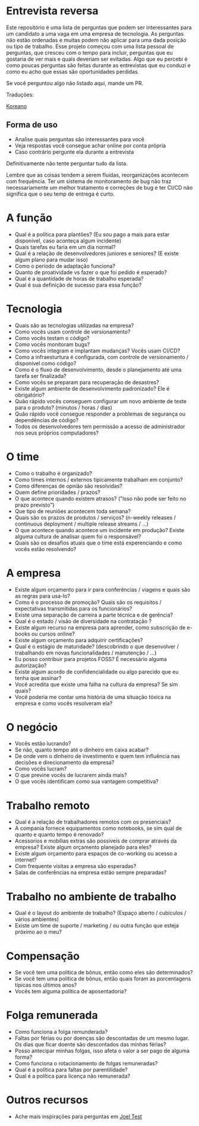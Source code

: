 # Entrevista reversa

Este repositório é uma lista de perguntas que podem ser interessantes para um candidato a uma vaga em uma empresa de tecnologia. As perguntas não estão ordenadas e muitas podem não aplicar para uma dada posição ou tipo de trabalho. Esse projeto começou com uma lista pessoal de perguntas, que cresceu com o tempo para incluir, perguntas que eu gostaria de ver mais e quais deveriam ser evitadas. Algo que eu percebi é como poucas perguntas são feitas durante as entrevistas que eu conduzi e como eu acho que essas são oportunidades perdidas.

Se você perguntou algo não listado aqui, mande um PR.

Traduções: 

[Koreano](https://github.com/JaeYeopHan/Interview_Question_for_Beginner/blob/master/Reverse_Interview/README.md)

## Forma de uso

- Analise quais perguntas são interessantes para você
- Veja respostas você consegue achar online por conta própria
- Caso contrário pergunte ela durante a entrevista

Definitivamente não tente perguntar tudo da lista.

Lembre que as coisas tendem a serem fluidas, reorganizações acontecem com frequência.
Ter um sistema de monitoramento de bug não traz necessariamente um melhor tratamento e correções de bug e ter CI/CD não significa que o seu temp de entrega é curto. 

# A função

- Qual é a política para plantões? (Eu sou pago a mais para estar disponivel, caso aconteça algum incidente)
- Quais tarefas eu faria em um dia normal?
- Qual é a relação de desenvolvedores juniores e seniores? (E existe algum plano para mudar isso)
- Como o período de adaptação funciona?
- Quanto de proatividade vs fazer o que foi pedido é esperado?
- Qual é a quantidade de horas de trabalho esperada?
- Qual é sua definição de sucesso para essa função?

# Tecnologia

- Quais são as tecnologias utilizadas na empresa?
- Como vocês usam controle de versionamento?
- Como vocês testam o código?
- Como vocês monitoram bugs?
- Como vocês integram e implantam mudanças? Vocês usam CI/CD?
- Como a infraesturtura é configurada, com controle de versionamento / disponível como código?
- Como é o fluxo de desenvolvimento, desde o planejamento até uma tarefa ser finalizada?
- Como vocês se preparam para recuperação de desastres?
- Existe algum ambiente de desenvolvimento padronizado? Ele é obrigatório?
- Quão rápido vocês conseguem configurar um novo ambiente de teste para o produto? (minutos / horas / dias)
- Quão rápido você consegue responder a problemas de segurança ou dependências de código?
- Todos os desenvolvedores tem permissão a acesso de administrador nos seus próprios computadores?

# O time

- Como o trabalho é organizado?
- Como times internos / externos tipicamente trabalham em conjunto?
- Como diferenças de opnião são resolvidas?
- Quem define prioridades / prazos?
- O que acontece quando existem atrasos? ("Isso não pode ser feito no prazo previsto")
- Que tipo de reuniões acontecem toda semana?
- Quais são os prazos de produtos / serviços? (n-weekly releases / continuous deployment / multiple release streams / ...)
- O que acontece quando acontece um incidente em produção? Existe alguma cultura de analisar quem foi o responsável?
- Quais são os desafios atuais que o time está experenciando e como vocês estão resolvendo?

# A empresa

- Existe algum orçamento para ir para conferências / viagens e quais são as regras para usa-lo?
- Como é o processo de promoção? Quais são os requisitos / expectativas transmitidas para os funcionários?
- Existe uma separação de carreira a parte técnica e de gerência?
- Qual é o estado / visão de diversidade na contratação ?
- Existe algum recurso na empresa para aprender, como subscrição de e-books ou cursos online?
- Existe algum orçamento para adquirir certificações?
- Qual é o estágio de maturidade? (descobrindo o que desenvolver / trabalhando em novas funcionalidades / manutenção / ...)
- Eu posso contribuir para projetos FOSS? É necessário alguma autorização?
- Existe algum acordo de confidencialidade ou algo parecido que eu tenha que assinar?
- Você acredita que existe uma falha na cultura da empresa? Se sim quais?
- Você poderia me contar uma história de uma situação tóxica na empresa e como vocês resolveram ela?

# O negócio

- Vocês estão lucrando?
- Se não, quanto tempo até o dinheiro em caixa acabar?
- De onde vem o dinheiro de investimento e quem tem influência nas decisões e direcionamento da empresa?
- Como vocês lucram?
- O que previne vocês de lucrarem ainda mais?
- O que vocês identificam como sua vantagem competitiva?

# Trabalho remoto

- Qual é a relação de trabalhadores remotos com os presenciais?
- A compania fornece equipamentos como notebooks, se sim qual de quanto e quanto tempo é renovado?
- Acessorios e mobílias extras são possíveis de comprar através da empresa? Existe algum orçamento planejado para eles?
- Existe algum orçamento para espaços de co-working ou acesso a internet?
- Com frequente visitas a empresa são esperadas?
- Salas de conferências na empresa estão sempre preparadas?

# Trabalho no ambiente de trabalho

- Qual é o layout do ambiente de trabalho? (Espaço aberto / cubículos / vários ambientes)
- Existe um time de suporte / marketing / ou outra função que esteja próximo ao o meu?

# Compensação

- Se você tem uma política de bônus, então como eles são determinados?
- Se você tem uma política de bônus, então quais foram as porcentagens típicas nos últimos anos?
- Vocês tem alguma política de aposentadoria?

# Folga remunerada

- Como funciona a folga remunderada?
- Faltas por férias ou por doenças são descontadas de um mesmo lugar. Os dias que ficar doente são descontados das minhas férias?
- Posso antecipar minhas folgas, isso afeta o valor a ser pago de alguma forma?
- Como funciona o rotacionamento de folgas remuneradas?
- Qual é a política para faltas por parentilidade?
- Qual é a política para licença não remunerada?

# Outros recursos

- Ache mais inspirações para perguntas em [Joel Test](https://www.joelonsoftware.com/2000/08/09/the-joel-test-12-steps-to-better-code/)
